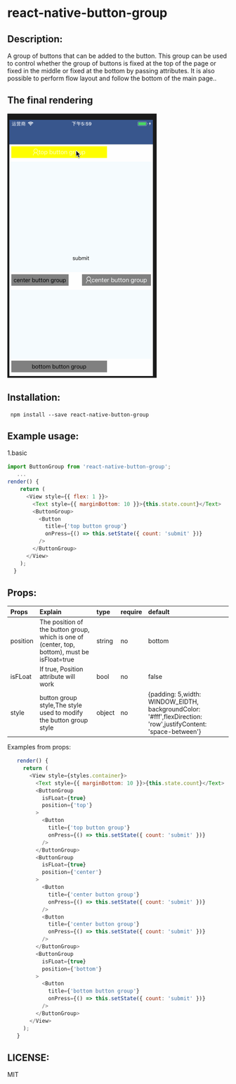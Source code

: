 # react-native-button-group         

Description: 
--------------------------------------    
A group of buttons that can be added to the button. This group can be used to control whether the group of buttons is fixed at the top of the page or fixed in the middle or fixed at the bottom by passing attributes. It is also possible to perform flow layout and follow the bottom of the main page..     
    
   
The final rendering
----
![The final rendering](https://github.com/suwu150/react-native-button-group/blob/master/react-native-custome-buttongroup-image.gif?raw=true)


Installation:  
-------------------------------------- 
```
 npm install --save react-native-button-group
```
Example usage: 
--------------------------------------- 
1.basic     

```javascript
import ButtonGroup from 'react-native-button-group';
   ...
render() {
    return (
      <View style={{ flex: 1 }}>
        <Text style={{ marginBottom: 10 }}>{this.state.count}</Text>
        <ButtonGroup>
          <Button
            title={'top button group'}
            onPress={() => this.setState({ count: 'submit' })}
          />
        </ButtonGroup>
      </View>
    );
  }
```

Props:   
---------------------------------------

|Props|Explain|type|require|default|          
|:-------|:--------|:--------|:-------|:----------|
|position|The position of the button group, which is one of (center, top, bottom), must be isFloat=true|string|no|bottom|     
|isFLoat|If true, Position attribute will work|bool|no|false|      
|style|button group style,The style used to modify the button group style|object|no|{padding: 5,width: WINDOW_EIDTH, backgroundColor: '#fff',flexDirection: 'row',justifyContent: 'space-between'}|     

Examples from props:
```javascript
   render() {
     return (
       <View style={styles.container}>
         <Text style={{ marginBottom: 10 }}>{this.state.count}</Text>
         <ButtonGroup
           isFLoat={true}
           position={'top'}
         >
           <Button
             title={'top button group'}
             onPress={() => this.setState({ count: 'submit' })}
           />
         </ButtonGroup>
         <ButtonGroup
           isFLoat={true}
           position={'center'}
         >
           <Button
             title={'center button group'}
             onPress={() => this.setState({ count: 'submit' })}
           />
           <Button
             title={'center button group'}
             onPress={() => this.setState({ count: 'submit' })}
           />
         </ButtonGroup>
         <ButtonGroup
           isFLoat={true}
           position={'bottom'}
         >
           <Button
             title={'bottom button group'}
             onPress={() => this.setState({ count: 'submit' })}
           />
         </ButtonGroup>
       </View>
     );
   }
```

LICENSE: 
-------   
MIT


